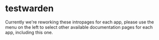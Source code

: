 # testwarden

Currently we're reworking these intropages for each app, please use the menu on the left to select other available documentation pages for each app, including this one.
